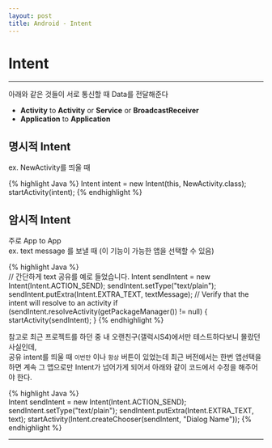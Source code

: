 ```yaml
---
layout: post
title: Android - Intent
---
```


# Intent

---

아래와 같은 것들이 서로 통신할 때 Data를 전달해준다  

* **Activity** to **Activity** or **Service** or **BroadcastReceiver**  
* **Application** to **Application**  

## 명시적 Intent  

ex. NewActivity를 띄울 때  

{% highlight Java %}
Intent intent = new Intent(this, NewActivity.class);
startActivity(intent);
{% endhighlight %}   

## 암시적 Intent  

주로 App to App  
ex. text message 를 보낼 때 (이 기능이 가능한 앱을 선택할 수 있음)  


{% highlight Java %}  
// 간단하게 text 공유를 예로 들었습니다.
Intent sendIntent = new Intent(Intent.ACTION_SEND);
sendIntent.setType("text/plain");
sendIntent.putExtra(Intent.EXTRA_TEXT, textMessage);
// Verify that the intent will resolve to an activity
if (sendIntent.resolveActivity(getPackageManager()) != null) {
    startActivity(sendIntent);
}
{% endhighlight %}  

참고로 최근 프로젝트를 하던 중 내 오랜친구(갤럭시S4)에서만 테스트하다보니 몰랐던 사실인데,  
공유 intent를 띄울 때 `이번만` 이나 `항상` 버튼이 있었는데 최근 버전에서는 한번 앱선택을 하면 계속 그 앱으로만 Intent가 넘어가게 되어서 아래와 같이 코드에서 수정을 해주어야 한다.

{% highlight Java %}  
Intent sendIntent = new Intent(Intent.ACTION_SEND);
sendIntent.setType("text/plain");
sendIntent.putExtra(Intent.EXTRA_TEXT, text);
startActivity(Intent.createChooser(sendIntent, "Dialog Name"));
{% endhighlight %}  

---
